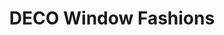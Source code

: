 ---
title: "DECO Window Fashions"
url: /austin/deco-window-fashions-bee-caves-road/
shop: window blind
---